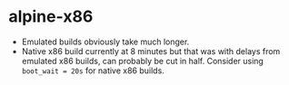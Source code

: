 # alpine-x86

- Emulated builds obviously take much longer.
- Native x86 build currently at 8 minutes but that was with delays from emulated x86 builds, can probably be cut in half. Consider using `boot_wait = 20s` for native x86 builds.
